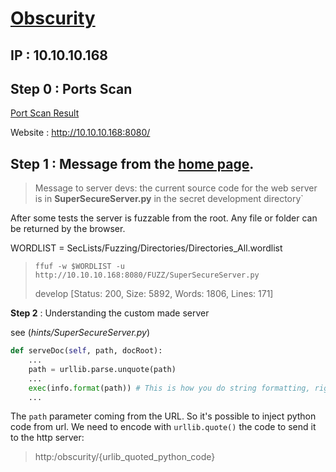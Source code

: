 # [Obscurity](https://www.hackthebox.eu/home/machines/profile/219)
## IP : 10.10.10.168

## **Step 0** : Ports Scan

[Port Scan Result](hints/port_scan.png)

Website : http://10.10.10.168:8080/

## __Step 1__ : Message from the [home page](http://10.10.10.168:8080/).
> Message to server devs: the current source code for the web server is in __SuperSecureServer.py__ in the secret development directory`

After some tests the server is fuzzable from the root. Any file or folder can be returned by the browser.


WORDLIST = SecLists/Fuzzing/Directories/Directories_All.wordlist
> `ffuf -w $WORDLIST -u http://10.10.10.168:8080/FUZZ/SuperSecureServer.py`
>
> develop [Status: 200, Size: 5892, Words: 1806, Lines: 171]

**Step 2** : Understanding the custom made server

see (*hints/SuperSecureServer.py*)

```python
def serveDoc(self, path, docRoot):
    ...
    path = urllib.parse.unquote(path)
    ...
    exec(info.format(path)) # This is how you do string formatting, right?
    ...
```
The `path` parameter coming from the URL. So it's possible to inject python code from url. We need to encode with `urllib.quote()` the code to send it to the http server:

> http:/obscurity/{urlib_quoted_python_code}